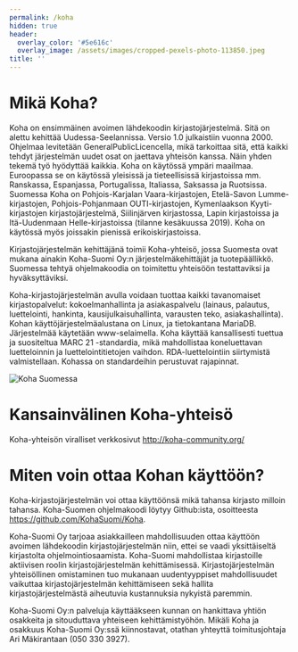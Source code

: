 ```yaml
---
permalink: /koha
hidden: true
header:
  overlay_color: '#5e616c'
  overlay_image: /assets/images/cropped-pexels-photo-113850.jpeg
title: ''
---
```


# Mikä Koha?

Koha on ensimmäinen avoimen lähdekoodin kirjastojärjestelmä. Sitä on alettu kehittää Uudessa-Seelannissa. Versio 1.0 julkaistiin vuonna 2000. Ohjelmaa levitetään GeneralPublicLicencella, mikä tarkoittaa sitä, että kaikki tehdyt järjestelmän uudet osat on jaettava yhteisön kanssa. Näin yhden tekemä työ hyödyttää kaikkia. Koha on käytössä ympäri maailmaa. Euroopassa se on käytössä yleisissä ja tieteellisissä kirjastoissa mm. Ranskassa, Espanjassa, Portugalissa, Italiassa, Saksassa ja Ruotsissa. Suomessa Koha on Pohjois-Karjalan Vaara-kirjastojen, Etelä-Savon Lumme-kirjastojen, Pohjois-Pohjanmaan OUTI-kirjastojen, Kymenlaakson Kyyti-kirjastojen kirjastojärjestelmä, Siilinjärven kirjastossa, Lapin kirjastoissa ja Itä-Uudenmaan Helle-kirjastoissa (tilanne kesäkuussa 2019). Koha on käytössä myös joissakin pienissä erikoiskirjastoissa.

Kirjastojärjestelmän kehittäjänä toimii Koha-yhteisö, jossa Suomesta ovat mukana ainakin Koha-Suomi Oy:n järjestelmäkehittäjät ja tuotepäällikkö. Suomessa tehtyä ohjelmakoodia on toimitettu yhteisöön testattaviksi ja hyväksyttäviksi.

Koha-kirjastojärjestelmän avulla voidaan tuottaa kaikki tavanomaiset kirjastopalvelut: kokoelmanhallinta ja asiakaspalvelu (lainaus, palautus, luettelointi, hankinta, kausijulkaisuhallinta, varausten teko, asiakashallinta). Kohan käyttöjärjestelmäalustana on Linux, ja tietokantana MariaDB. Järjestelmää käytetään www-selaimella. Koha käyttää kansallisesti tuettua ja suositeltua MARC 21 -standardia, mikä mahdollistaa koneluettavan luetteloinnin ja luettelointitietojen vaihdon. RDA-luettelointiin siirtymistä valmistellaan. Kohassa on standardeihin perustuvat rajapinnat.

![Koha Suomessa](/assets/images/koha-kartta-2021.jpg)

# Kansainvälinen Koha-yhteisö

Koha-yhteisön viralliset verkkosivut http://koha-community.org/

# Miten voin ottaa Kohan käyttöön?

Koha-kirjastojärjestelmän voi ottaa käyttöönsä mikä tahansa kirjasto milloin tahansa. Koha-Suomen ohjelmakoodi löytyy Github:ista, osoitteesta https://github.com/KohaSuomi/Koha.

Koha-Suomi Oy tarjoaa asiakkailleen mahdollisuuden ottaa käyttöön avoimen lähdekoodin kirjastojärjestelmän niin, ettei se vaadi yksittäiseltä kirjastolta ohjelmointiosaamista. Koha-Suomi mahdollistaa kirjastoille aktiivisen roolin kirjastojärjestelmän kehittämisessä. Kirjastojärjestelmän yhteisöllinen omistaminen tuo mukanaan uudentyyppiset mahdollisuudet vaikuttaa kirjastojärjestelmän kehittämiseen sekä hallita kirjastojärjestelmästä aiheutuvia kustannuksia nykyistä paremmin.

Koha-Suomi Oy:n palveluja käyttääkseen kunnan on hankittava yhtiön osakkeita ja sitouduttava yhteiseen kehittämistyöhön. Mikäli Koha ja osakkuus Koha-Suomi Oy:ssä kiinnostavat, otathan yhteyttä toimitusjohtaja Ari Mäkirantaan (050 330 3927).
